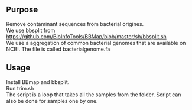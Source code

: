 ## Purpose

Remove contaminant sequences from bacterial origines.
\
We use bbsplit from https://github.com/BioInfoTools/BBMap/blob/master/sh/bbsplit.sh
\
We use a aggregation of common bacterial genomes that are available on NCBI.
The file is called bacterialgenome.fa

## Usage 

Install BBmap and bbsplit.
\
Run trim.sh
\
The script is a loop that takes all the samples from the folder. 
Script can also be done for samples one by one.


